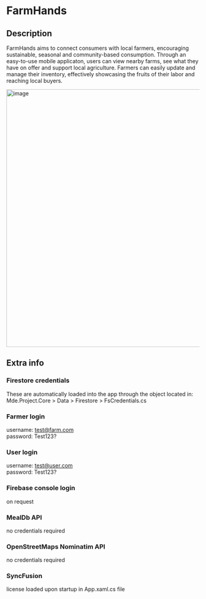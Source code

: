 # FarmHands

## Description

FarmHands aims to connect consumers with local farmers, encouraging sustainable, seasonal and community-based consumption.
Through an easy-to-use mobile applicaton, users can view nearby farms, see what they have on offer and support local agriculture.
Farmers can easily update and manage their inventory, effectively showcasing the fruits of their labor and reaching local buyers.

<img width="671" alt="image" src="https://github.com/user-attachments/assets/cd564c0f-084d-4af7-8760-c2ec8ef07fba" />

## Extra info

###   Firestore credentials

These are automatically loaded into the app through the object located in:
Mde.Project.Core > Data > Firestore > FsCredentials.cs

###   Farmer login  
   username: test@farm.com  
   password: Test123?  

###   User login  
   username: test@user.com  
   password: Test123?

###   Firebase console login 
   on request

###   MealDb API

   no credentials required

###   OpenStreetMaps Nominatim API

   no credentials required

### SyncFusion

   license loaded upon startup in App.xaml.cs file

